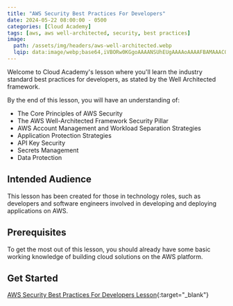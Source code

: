 ```yaml
---
title: "AWS Security Best Practices For Developers"
date: 2024-05-22 08:00:00 - 0500
categories: [Cloud Academy]
tags: [aws, aws well-architected, security, best practices]
image: 
  path: /assets/img/headers/aws-well-architected.webp
  lqip: data:image/webp;base64,iVBORw0KGgoAAAANSUhEUgAAAAoAAAAFBAMAAACOSmBbAAAAKlBMVEUEXdsCXNwDXdwIX9kma8gSYtMDXdsOYdZ2iptYfqsGXtoxccMYZtEDXNyjR4oPAAAAHklEQVQIHWNgYBBiAAJmVxCZ3rkAxN4DYjPIMjAAACY3AseHtyRvAAAAAElFTkSuQmCC
---
```


Welcome to Cloud Academy's lesson where you'll learn the industry standard best practices for developers, as stated by the Well Architected framework.

By the end of this lesson, you will have an understanding of:

- The Core Principles of AWS Security
- The AWS Well-Architected Framework Security Pillar
- AWS Account Management and Workload Separation Strategies
- Application Protection Strategies
- API Key Security
- Secrets Management
- Data Protection

## Intended Audience
This lesson has been created for those in technology roles, such as developers and software engineers involved in developing and deploying applications on AWS.

## Prerequisites
To get the most out of this lesson, you should already have some basic working knowledge of building cloud solutions on the AWS platform. 

## Get Started
[AWS Security Best Practices For Developers Lesson](https://cloudacademy.com/course/aws-security-best-practices-for-developers-1){:target="_blank"}